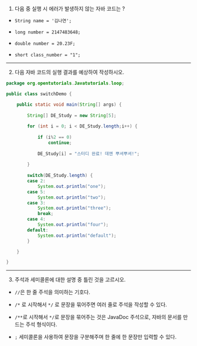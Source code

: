 1. 다음 중 실행 시 에러가 발생하지 않는 자바 코드는 ?
- `String name = '김나연';`

- `long number = 2147483648;`

- `double number = 20.23F;`

- `short class_number = "1";`

---

2. 다음 자바 코드의 실행 결과를 예상하여 작성하시오.

```java
package org.opentutorials.Javatutorials.loop;

public class switchDemo {

	public static void main(String[] args) {
		
		String[] DE_Study = new String[5];
		
		for (int i = 0; i < DE_Study.length;i++) {
			
			if (i%2 == 0)
				continue;
			
			DE_Study[i] = "스터디 완료! 데엔 뿌셔뿌셔!";	
			
		}
		
		switch(DE_Study.length) {
		case 2:
			System.out.println("one");
		case 5:
			System.out.println("two");
		case 3:
			System.out.println("three");
			break;
		case 4:
			System.out.println("four");
		default:
			System.out.println("default");
		}

	}

}
```

---

3. 주석과 세미콜론에 대한 설명 중 틀린 것을 고르시오.
- `//`은 한 줄 주석을 의미하는 기호다.

- `/*` 로 시작해서 `*/` 로 문장을 묶어주면 여러 줄로 주석을 작성할 수 있다.

- `/**`로 시작해서 `*/`로 문장을 묶어주는 것은 JavaDoc 주석으로, 자바의 문서를 만드는 주석 형식이다.

- `;` 세미콜론을 사용하여 문장을 구분해주며 한 줄에 한 문장만 입력할 수 있다.
